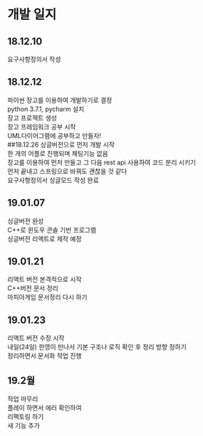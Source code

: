# 개발 일지
## 18.12.10
요구사항정의서 작성
## 18.12.12
파이썬 장고를 이용하여 개발하기로 결정  
python 3.7.1, pycharm 설치  
장고 프로젝트 생성  
장고 프레임워크 공부 시작  
UML다이어그램에 공부하고 만들자!  
##18.12.26
싱글버전으로 먼저 개발 시작  
한 개의 어플로 진행되며 채팅기능 없음  
장고를 이용하여 먼저 만들고 그 다음 rest api 사용하여 코드 분리 시키기  
먼저 끝내고 스프링으로 바꿔도 괜찮을 것 같다  
요구사항정의서 싱글모드 작성 완료  
## 19.01.07
싱글버전 완성  
C++로 윈도우 콘솔 기반 프로그램  
싱글버전 리액트로 제작 예정  

## 19.01.21
리액트 버전 본격적으로 시작  
C++버전 문서 정리  
마피아게임 문서정리 다시 하기  

## 19.01.23
리액트 버전 수정 시작  
내일(24일) 한영이 만나서 기본 구조나 로직 확인 후 정리 방향 정하기  
정리하면서 문서화 작업 진행  

## 19.2월  
작업 마무리  
플레이 하면서 에러 확인하여  
리팩토링 하기  
새 기능 추가  
